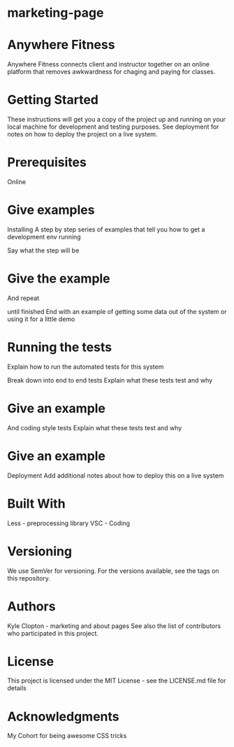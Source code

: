 # marketing-page
# Anywhere Fitness
Anywhere Fitness connects client and instructor together on an online platform that removes awkwardness for chaging and paying for classes. 

# Getting Started
These instructions will get you a copy of the project up and running on your local machine for development and testing purposes. See deployment for notes on how to deploy the project on a live system.

# Prerequisites
Online

# Give examples
Installing
A step by step series of examples that tell you how to get a development env running

Say what the step will be

# Give the example
And repeat

until finished
End with an example of getting some data out of the system or using it for a little demo

# Running the tests
Explain how to run the automated tests for this system

Break down into end to end tests
Explain what these tests test and why

# Give an example
And coding style tests
Explain what these tests test and why

# Give an example
Deployment
Add additional notes about how to deploy this on a live system

# Built With
Less - preprocessing library
VSC - Coding 

# Versioning
We use SemVer for versioning. For the versions available, see the tags on this repository.

# Authors
Kyle Clopton - marketing and about pages
See also the list of contributors who participated in this project.

# License
This project is licensed under the MIT License - see the LICENSE.md file for details

# Acknowledgments
My Cohort for being awesome
CSS tricks